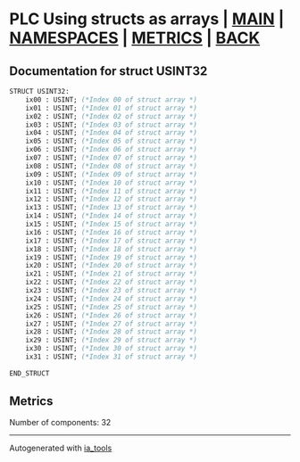 # PLC Using structs as arrays | [MAIN] | [NAMESPACES] | [METRICS] | [BACK]  

## Documentation for struct USINT32  

```pascal
STRUCT USINT32:
    ix00 : USINT; (*Index 00 of struct array *)
    ix01 : USINT; (*Index 01 of struct array *)
    ix02 : USINT; (*Index 02 of struct array *)
    ix03 : USINT; (*Index 03 of struct array *)
    ix04 : USINT; (*Index 04 of struct array *)
    ix05 : USINT; (*Index 05 of struct array *)
    ix06 : USINT; (*Index 06 of struct array *)
    ix07 : USINT; (*Index 07 of struct array *)
    ix08 : USINT; (*Index 08 of struct array *)
    ix09 : USINT; (*Index 09 of struct array *)
    ix10 : USINT; (*Index 10 of struct array *)
    ix11 : USINT; (*Index 11 of struct array *)
    ix12 : USINT; (*Index 12 of struct array *)
    ix13 : USINT; (*Index 13 of struct array *)
    ix14 : USINT; (*Index 14 of struct array *)
    ix15 : USINT; (*Index 15 of struct array *)
    ix16 : USINT; (*Index 16 of struct array *)
    ix17 : USINT; (*Index 17 of struct array *)
    ix18 : USINT; (*Index 18 of struct array *)
    ix19 : USINT; (*Index 19 of struct array *)
    ix20 : USINT; (*Index 20 of struct array *)
    ix21 : USINT; (*Index 21 of struct array *)
    ix22 : USINT; (*Index 22 of struct array *)
    ix23 : USINT; (*Index 23 of struct array *)
    ix24 : USINT; (*Index 24 of struct array *)
    ix25 : USINT; (*Index 25 of struct array *)
    ix26 : USINT; (*Index 26 of struct array *)
    ix27 : USINT; (*Index 27 of struct array *)
    ix28 : USINT; (*Index 28 of struct array *)
    ix29 : USINT; (*Index 29 of struct array *)
    ix30 : USINT; (*Index 30 of struct array *)
    ix31 : USINT; (*Index 31 of struct array *)
  
END_STRUCT
```

## Metrics  

Number of components: 32  

---
Autogenerated with [ia_tools](https://github.com/tkucic/ia_tools)  

[MAIN]: ../../../../index_st.md
[NAMESPACES]: ../../nsList_st.md
[METRICS]: ../../../metrics_st.md
[BACK]: ../nsMain_st.md
